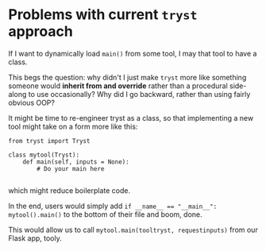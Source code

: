 # Problems with current `tryst` approach

If I want to dynamically load `main()` from some tool, I may that tool to have a class.

This begs the question: why didn't I just make `tryst` more like something someone would **inherit from and override** rather than a procedural side-along to use occasionally? Why did I go backward, rather than using fairly obvious OOP?

It might be time to re-engineer tryst as a class, so that implementing a new tool might take on a form more like this:

```
from tryst import Tryst

class mytool(Tryst):
    def main(self, inputs = None):
        # Do your main here
    
```
which might reduce boilerplate code.

In the end, users would simply add `if __name__ == "__main__": mytool().main()` to the bottom of their file and boom, done.

This would allow us to call `mytool.main(tooltryst, requestinputs)` from our Flask app, tooly.
